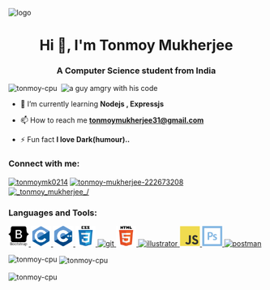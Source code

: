 ![logo](https://github.com/tonmoy-cpu/tonmoy-cpu/blob/main/banner.gif)
<h1 align="center">Hi 👋, I'm Tonmoy Mukherjee</h1>
<h3 align="center">A Computer Science student from India</h3>
<img width="400" align="right" src="https://media.tenor.com/YZPnGuPeZv8AAAAd/coding.gif" alt="a guy amgry with his code">

<p align="left"> <img src="https://komarev.com/ghpvc/?username=tonmoy-cpu&label=Profile%20views&color=0e75b6&style=flat" alt="tonmoy-cpu" /> </p>

- 🌱 I’m currently learning **Nodejs , Expressjs**

- 📫 How to reach me **tonmoymukherjee31@gmail.com**

- ⚡ Fun fact **I love Dark(humour)..**

<h3 align="left">Connect with me:</h3>
<p align="left">
<a href="https://twitter.com/tonmoymk0214" target="blank"><img align="center" src="https://raw.githubusercontent.com/rahuldkjain/github-profile-readme-generator/master/src/images/icons/Social/twitter.svg" alt="tonmoymk0214" height="30" width="40" /></a>
<a href="https://linkedin.com/in/tonmoy-mukherjee-222673208" target="blank"><img align="center" src="https://raw.githubusercontent.com/rahuldkjain/github-profile-readme-generator/master/src/images/icons/Social/linked-in-alt.svg" alt="tonmoy-mukherjee-222673208" height="30" width="40" /></a>
<a href="https://instagram.com/_tonmoy_mukherjee_/" target="blank"><img align="center" src="https://raw.githubusercontent.com/rahuldkjain/github-profile-readme-generator/master/src/images/icons/Social/instagram.svg" alt="_tonmoy_mukherjee_/" height="30" width="40" /></a>
</p>

<h3 align="left">Languages and Tools:</h3>
<p align="left"> <a href="https://getbootstrap.com" target="_blank" rel="noreferrer"> <img src="https://raw.githubusercontent.com/devicons/devicon/master/icons/bootstrap/bootstrap-plain-wordmark.svg" alt="bootstrap" width="40" height="40"/> </a> <a href="https://www.cprogramming.com/" target="_blank" rel="noreferrer"> <img src="https://raw.githubusercontent.com/devicons/devicon/master/icons/c/c-original.svg" alt="c" width="40" height="40"/> </a> <a href="https://www.w3schools.com/cpp/" target="_blank" rel="noreferrer"> <img src="https://raw.githubusercontent.com/devicons/devicon/master/icons/cplusplus/cplusplus-original.svg" alt="cplusplus" width="40" height="40"/> </a> <a href="https://www.w3schools.com/css/" target="_blank" rel="noreferrer"> <img src="https://raw.githubusercontent.com/devicons/devicon/master/icons/css3/css3-original-wordmark.svg" alt="css3" width="40" height="40"/> </a> <a href="https://git-scm.com/" target="_blank" rel="noreferrer"> <img src="https://www.vectorlogo.zone/logos/git-scm/git-scm-icon.svg" alt="git" width="40" height="40"/> </a> <a href="https://www.w3.org/html/" target="_blank" rel="noreferrer"> <img src="https://raw.githubusercontent.com/devicons/devicon/master/icons/html5/html5-original-wordmark.svg" alt="html5" width="40" height="40"/> </a> <a href="https://www.adobe.com/in/products/illustrator.html" target="_blank" rel="noreferrer"> <img src="https://www.vectorlogo.zone/logos/adobe_illustrator/adobe_illustrator-icon.svg" alt="illustrator" width="40" height="40"/> </a> <a href="https://developer.mozilla.org/en-US/docs/Web/JavaScript" target="_blank" rel="noreferrer"> <img src="https://raw.githubusercontent.com/devicons/devicon/master/icons/javascript/javascript-original.svg" alt="javascript" width="40" height="40"/> </a> <a href="https://www.photoshop.com/en" target="_blank" rel="noreferrer"> <img src="https://raw.githubusercontent.com/devicons/devicon/master/icons/photoshop/photoshop-line.svg" alt="photoshop" width="40" height="40"/> </a> <a href="https://postman.com" target="_blank" rel="noreferrer"> <img src="https://www.vectorlogo.zone/logos/getpostman/getpostman-icon.svg" alt="postman" width="40" height="40"/> </a> </p>

<p><img align="left" src="https://github-readme-stats-sigma-five.vercel.app/api/top-langs?username=tonmoy-cpu&show_icons=true&locale=en&layout=compact" alt="tonmoy-cpu" /></p>

<p>&nbsp;<img align="center" src="https://github-readme-stats-sigma-five.vercel.app/api?username=tonmoy-cpu&show_icons=true&locale=en" alt="tonmoy-cpu" /></p>

<p><img align="center" src="https://github-readme-streak-stats.herokuapp.com/?user=tonmoy-cpu&" alt="tonmoy-cpu" /></p>
